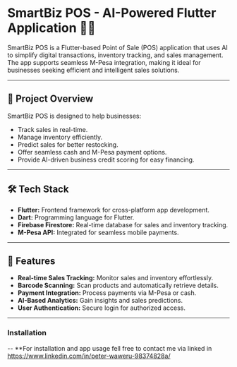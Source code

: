 # SmartBiz POS - AI-Powered Flutter Application 💼💡

SmartBiz POS is a Flutter-based Point of Sale (POS) application that uses AI to simplify digital transactions, inventory tracking, and sales management. The app supports seamless M-Pesa integration, making it ideal for businesses seeking efficient and intelligent sales solutions.

---

## 📱 Project Overview
SmartBiz POS is designed to help businesses:
- Track sales in real-time.
- Manage inventory efficiently.
- Predict sales for better restocking.
- Offer seamless cash and M-Pesa payment options.
- Provide AI-driven business credit scoring for easy financing.

---

## 🛠️ Tech Stack
- **Flutter:** Frontend framework for cross-platform app development.
- **Dart:** Programming language for Flutter.
- **Firebase Firestore:** Real-time database for sales and inventory tracking.
- **M-Pesa API:** Integrated for seamless mobile payments.

---

## 🚀 Features
- **Real-time Sales Tracking:** Monitor sales and inventory effortlessly.
- **Barcode Scanning:** Scan products and automatically retrieve details.
- **Payment Integration:** Process payments via M-Pesa or cash.
- **AI-Based Analytics:** Gain insights and sales predictions.
- **User Authentication:** Secure login for authorized access.

---
### Installation
-- **For installation and app usage fell free to contact me via linked in https://www.linkedin.com/in/peter-waweru-98374828a/


